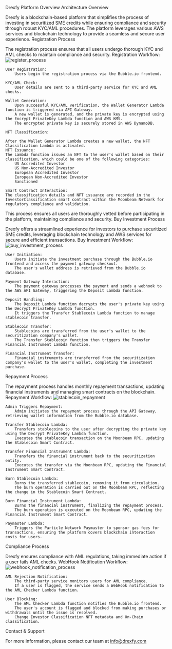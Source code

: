 Drexfy Platform Overview
Architecture Overview

Drexfy is a blockchain-based platform that simplifies the process of investing in securitized SME credits while ensuring compliance and security through robust KYC/AML procedures. The platform leverages various AWS services and blockchain technology to provide a seamless and secure user experience.
Registration Process

The registration process ensures that all users undergo thorough KYC and AML checks to maintain compliance and security.
Registration Workflow:
![register_process](https://github.com/user-attachments/assets/72eab113-3e25-4ed4-b2f1-9c042c3ea4ac)

    User Registration:
        Users begin the registration process via the Bubble.io frontend.

    KYC/AML Check:
        User details are sent to a third-party service for KYC and AML checks.

    Wallet Generation:
        Upon successful KYC/AML verification, the Wallet Generator Lambda function is triggered via API Gateway.
        A new wallet is generated, and the private key is encrypted using the Encrypt PrivateKey Lambda function and AWS KMS.
        The encrypted private key is securely stored in AWS DynamoDB.

    NFT Classification:

    After the Wallet Generator Lambda creates a new wallet, the NFT Classification Lambda is activated.
    NFT Issuance:
    The Lambda function issues an NFT to the user's wallet based on their classification, which could be one of the following categories:
        US Accredited Investor
        US Non-Accredited Investor
        European Accredited Investor
        European Non-Accredited Investor
        Sanctioned

    Smart Contract Interaction:
    The classification details and NFT issuance are recorded in the InvestorClassification smart contract within the Moonbeam Network for regulatory compliance and validation.

This process ensures all users are thoroughly vetted before participating in the platform, maintaining compliance and security.
Buy Investment Process

Drexfy offers a streamlined experience for investors to purchase securitized SME credits, leveraging blockchain technology and AWS services for secure and efficient transactions.
Buy Investment Workflow:
![buy_investment_process](https://github.com/user-attachments/assets/841f80fd-f301-4085-8607-971b382e36ac)

    User Initiation:
        Users initiate the investment purchase through the Bubble.io frontend and access the payment gateway checkout.
        The user's wallet address is retrieved from the Bubble.io database.

    Payment Gateway Interaction:
        The payment gateway processes the payment and sends a webhook to the AWS API Gateway, triggering the Deposit Lambda function.

    Deposit Handling:
        The Deposit Lambda function decrypts the user's private key using the Decrypt PrivateKey Lambda function.
        It triggers the Transfer Stablecoin Lambda function to manage stablecoin transfer.

    Stablecoin Transfer:
        Stablecoins are transferred from the user's wallet to the securitization company's wallet.
        The Transfer Stablecoin function then triggers the Transfer Financial Instrument Lambda function.

    Financial Instrument Transfer:
        Financial instruments are transferred from the securitization company's wallet to the user's wallet, completing the investment purchase.

Repayment Process

The repayment process handles monthly repayment transactions, updating financial instruments and managing smart contracts on the blockchain.
Repayment Workflow:
![stablecoin_repayment](https://github.com/user-attachments/assets/e9c165e3-9b77-4a47-bd7c-12539a7863d1)

    Admin Triggers Repayment:
        Admin initiates the repayment process through the API Gateway, retrieving wallet information from the Bubble.io database.

    Transfer Stablecoin Lambda:
        Transfers stablecoins to the user after decrypting the private key using the Decrypt PrivateKey Lambda function.
        Executes the stablecoin transaction on the Moonbeam RPC, updating the Stablecoin Smart Contract.

    Transfer Financial Instrument Lambda:
        Transfers the financial instrument back to the securitization entity.
        Executes the transfer via the Moonbeam RPC, updating the Financial Instrument Smart Contract.

    Burn Stablecoin Lambda:
        Burns the transferred stablecoin, removing it from circulation.
        The burn operation is carried out on the Moonbeam RPC, reflecting the change in the Stablecoin Smart Contract.

    Burn Financial Instrument Lambda:
        Burns the financial instrument, finalizing the repayment process.
        The burn operation is executed on the Moonbeam RPC, updating the Financial Instrument Smart Contract.

    Paymaster Lambda:
        Triggers the Particle Network Paymaster to sponsor gas fees for transactions, ensuring the platform covers blockchain interaction costs for users.

Compliance Process

Drexfy ensures compliance with AML regulations, taking immediate action if a user fails AML checks.
WebHook Notification Workflow:
![webhook_notification_process](https://github.com/user-attachments/assets/89cfa1e3-3d54-4e9b-9d1d-a9a02622bae2)

    AML Rejection Notification:
        The third-party service monitors users for AML compliance.
        If a user is flagged, the service sends a WebHook notification to the AML Checker Lambda function.

    User Blocking:
        The AML Checker Lambda function notifies the Bubble.io frontend.
        The user's account is flagged and blocked from making purchases or withdrawals until the issue is resolved.
        Change Investor Classification NFT metadata and On-Chain classification.

Contact & Support

For more information, please contact our team at info@drexfy.com
